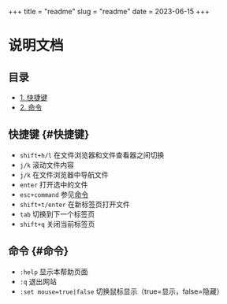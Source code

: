 +++
title = "readme"
slug = "readme"
date = 2023-06-15
+++

# 说明文档

## 目录

* [1. 快捷键](#快捷键)
* [2. 命令](#命令)

## 快捷键 {#快捷键}

- `shift+h/l` 在文件浏览器和文件查看器之间切换
- `j/k` 滚动文件内容
- `j/k` 在文件浏览器中导航文件
- `enter` 打开选中的文件
- `esc+command` 参见[命令](#命令)
- `shift+t/enter` 在新标签页打开文件
- `tab` 切换到下一个标签页
- `shift+q` 关闭当前标签页

## 命令 {#命令}

- `:help` 显示本帮助页面
- `:q` 退出网站
- `:set mouse=true|false` 切换鼠标显示（true=显示，false=隐藏）
